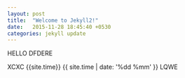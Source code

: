 ```yaml
---
layout: post
title:  "Welcome to Jekyll2!"
date:   2015-11-28 18:45:40 +0530
categories: jekyll update
---
```

HELLO DFDERE


XCXC
{{site.time}}
{{ site.time | date: '%dd %mm' }}
LQWE
